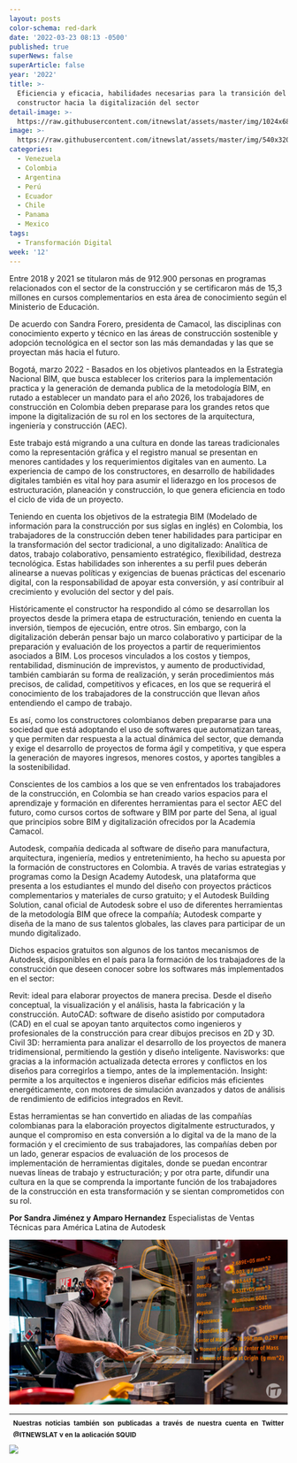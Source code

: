 ```yaml
---
layout: posts
color-schema: red-dark
date: '2022-03-23 08:13 -0500'
published: true
superNews: false
superArticle: false
year: '2022'
title: >-
  Eficiencia y eficacia, habilidades necesarias para la transición del
  constructor hacia la digitalización del sector
detail-image: >-
  https://raw.githubusercontent.com/itnewslat/assets/master/img/1024x680/construccion-vehiculo-g.jpg
image: >-
  https://raw.githubusercontent.com/itnewslat/assets/master/img/540x320/construccion-vehiculo-p.jpg
categories:
  - Venezuela
  - Colombia
  - Argentina
  - Perú
  - Ecuador
  - Chile
  - Panama
  - Mexico
tags:
  - Transformación Digital
week: '12'
---
```

Entre 2018 y 2021 se titularon más de 912.900 personas en programas relacionados con el sector de la construcción y se certificaron más de 15,3 millones en cursos complementarios en esta área de conocimiento según el Ministerio de Educación.
 
De acuerdo con Sandra Forero, presidenta de Camacol, las disciplinas con conocimiento experto y técnico en las áreas de construcción sostenible y adopción tecnológica en el sector son las más demandadas y las que se proyectan más hacia el futuro.
 
Bogotá, marzo 2022 - Basados en los objetivos planteados en la Estrategia Nacional BIM, que busca establecer los criterios para la implementación practica y la generación de demanda publica de la metodología BIM, en rutado a establecer un mandato para el año 2026, los trabajadores de construcción en Colombia deben preparase para los grandes retos que impone la digitalización de su rol en los sectores de la arquitectura, ingeniería y construcción (AEC). 
 
Este trabajo está migrando a una cultura en donde las tareas tradicionales como la representación gráfica y el registro manual se presentan en menores cantidades y los requerimientos digitales van en aumento. La experiencia de campo de los constructores, en desarrollo de habilidades digitales también es vital hoy para asumir el liderazgo en los procesos de estructuración, planeación y construcción, lo que genera eficiencia en todo el ciclo de vida de un proyecto.
 
Teniendo en cuenta los objetivos de la estrategia BIM (Modelado de información para la construcción por sus siglas en inglés) en Colombia, los trabajadores de la construcción deben tener habilidades para participar en la transformación del sector tradicional, a uno digitalizado: Analítica de datos, trabajo colaborativo, pensamiento estratégico, flexibilidad, destreza tecnológica. Estas habilidades son inherentes a su perfil pues deberán alinearse a nuevas políticas y exigencias de buenas prácticas del escenario digital, con la responsabilidad de apoyar esta conversión, y así contribuir al crecimiento y evolución del sector y del país.
 
Históricamente el constructor ha respondido al cómo se desarrollan los proyectos desde la primera etapa de estructuración, teniendo en cuenta la inversión, tiempos de ejecución, entre otros. Sin embargo, con la digitalización deberán pensar bajo un marco colaborativo y participar de la preparación y evaluación de los proyectos a partir de requerimientos asociados a BIM. Los procesos vinculados a los costos y tiempos, rentabilidad, disminución de imprevistos, y aumento de productividad, también cambiarán su forma de realización, y serán procedimientos más precisos, de calidad, competitivos y eficaces, en los que se requerirá el conocimiento de los trabajadores de la construcción que llevan años entendiendo el campo de trabajo. 
 
Es así, como los constructores colombianos deben prepararse para una sociedad que está adoptando el uso de softwares que automatizan tareas, y que permiten dar respuesta a la actual dinámica del sector, que demanda y exige el desarrollo de proyectos de forma ágil y competitiva, y que espera la generación de mayores ingresos, menores costos, y aportes tangibles a la sostenibilidad.
 
Conscientes de los cambios a los que se ven enfrentados los trabajadores de la construcción, en Colombia se han creado varios espacios para el aprendizaje y formación en diferentes herramientas para el sector AEC del futuro, como cursos cortos de software y BIM por parte del Sena, al igual que principios sobre BIM y digitalización ofrecidos por la Academia Camacol. 
 
Autodesk, compañía dedicada al software de diseño para manufactura, arquitectura, ingeniería, medios y entretenimiento, ha hecho su apuesta por la formación de constructores en Colombia. A través de varias  estrategias y programas como la Design Academy Autodesk, una plataforma que presenta a los estudiantes el mundo del diseño con proyectos prácticos complementarios y materiales de curso gratuito; y el Autodesk Building Solution, canal oficial de Autodesk sobre el uso de diferentes herramientas de la metodología BIM que ofrece la compañía; Autodesk comparte y diseña de la mano de sus talentos globales, las claves para participar de un mundo digitalizado. 
 
Dichos espacios gratuitos son algunos de los tantos mecanismos de Autodesk, disponibles en el país para la formación de los trabajadores de la construcción que deseen conocer sobre los softwares más implementados en el sector:
 
Revit: ideal para elaborar proyectos de manera precisa. Desde el diseño conceptual, la visualización y el análisis, hasta la fabricación y la construcción.
AutoCAD: software de diseño asistido por computadora (CAD) en el cual se apoyan tanto arquitectos como ingenieros y profesionales de la construcción para crear dibujos precisos en 2D y 3D.
Civil 3D: herramienta para analizar el desarrollo de los proyectos de manera tridimensional, permitiendo la gestión y diseño inteligente.
Navisworks: que gracias a la información actualizada detecta errores y conflictos en los diseños para corregirlos a tiempo, antes de la implementación.
Insight: permite a los arquitectos e ingenieros diseñar edificios más eficientes energéticamente, con motores de simulación avanzados y datos de análisis de rendimiento de edificios integrados en Revit. 
 
Estas herramientas se han convertido en aliadas de las compañías colombianas para la elaboración proyectos digitalmente estructurados, y aunque el compromiso en esta conversión a lo digital va de la mano de la formación y el crecimiento de sus trabajadores, las compañías deben por un lado, generar espacios de evaluación de los procesos de implementación de herramientas digitales, donde se puedan encontrar nuevas líneas de trabajo y estructuración; y por otra parte, difundir una cultura en la que se comprenda la importante función de los trabajadores de la construcción en esta transformación y se sientan comprometidos con su rol. 

**Por Sandra Jiménez y Amparo Hernandez** Especialistas de Ventas Técnicas para América Latina de Autodesk

![](https://raw.githubusercontent.com/itnewslat/assets/master/img/540x320/construccion-vehiculo-p.jpg)

<table style="height: 42px;" width="569">
<tbody>
<tr>
<td style="text-align: justify;"><sub><strong>Nuestras noticias también son publicadas a través de nuestra cuenta en Twitter <a href="https://twitter.com/itnewslat?lang=es">@ITNEWSLAT</a> y en la aplicación <a href="https://squidapp.co/en/">SQUID</a></strong></sub></td>
</tr>
</tbody>
</table>

<img src="https://tracker.metricool.com/c3po.jpg?hash=56f88a41e39ab42c063cc51676587a04"/>